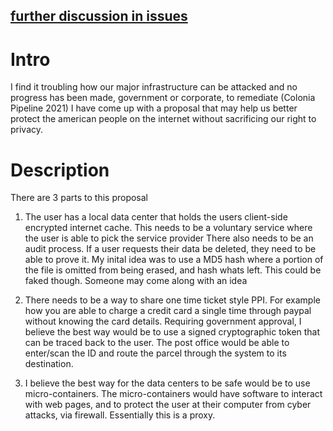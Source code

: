 ## [further discussion in issues](https://github.com/alekcunn/aleks-open-ideas/issues/1)


# Intro
I find it troubling how our major infrastructure can be attacked and no progress has been made, government or corporate, to remediate (Colonia Pipeline 2021)
I have come up with a proposal that may help us better protect the american people on the internet without sacrificing our right to privacy.

# Description
There are 3 parts to this proposal
1. The user has a local data center that holds the users client-side encrypted internet cache. This needs to be a voluntary service where the user is able to pick the service provider
There also needs to be an audit process. If a user requests their data be deleted, they need to be able to prove it. My inital idea was to use a MD5 hash where a portion of the file is omitted from 
being erased, and hash whats left. This could be faked though. Someone may come along with an idea

2. There needs to be a way to share one time ticket style PPI. For example how you are able to charge a credit card a single time through paypal without knowing the card details.
Requiring government approval, I believe the best way would be to use a signed cryptographic token that can be traced back to the user. The post office would be able to enter/scan the ID and
route the parcel through the system to its destination.

3. I believe the best way for the data centers to be safe would be to use micro-containers. The micro-containers would have software to interact with web pages, and to protect the user at their
computer from cyber attacks, via firewall. Essentially this is a proxy.
